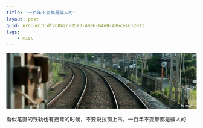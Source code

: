 ```yaml
---
title: '一百年不变都是骗人的'
layout: post
guid: urn:uuid:df768b2c-35e3-4806-b4e0-486ce4612871
tags:
    - misc
---
```


![](/media/images/2010/10/19/track.jpg)

看似笔直的铁轨也有拐弯的时候，不要说拉钩上吊，一百年不变那都是骗人的

